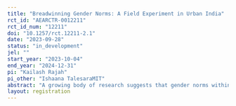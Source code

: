 ```yaml
---
title: "Breadwinning Gender Norms: A Field Experiment in Urban India"
rct_id: "AEARCTR-0012211"
rct_id_num: "12211"
doi: "10.1257/rct.12211-2.1"
date: "2023-09-28"
status: "in_development"
jel: ""
start_year: "2023-10-04"
end_year: "2024-12-31"
pi: "Kailash Rajah"
pi_other: "Ishaana TalesaraMIT"
abstract: "A growing body of research suggests that gender norms within the household play an important role in constraining female labor supply (Bursztyn, Fujiwara, and Pallais 2017; Folke and Rickne 2020; Bursztyn, González, and Yanagizawa-Drott 2020). One norm that has attracted particular attention is the “breadwinning” norm – the idea that in heterosexual married couples, husbands should earn more than their wives. Despite considerable work in this area, there is still ongoing debate as to whether these norms explain the high density of married women who earn slightly less than their husbands (Bertrand, Kamenica, and Pan 2015; Zinovyeva and Tverdostup 2021; Gupta 2022). Moreover, if these norms are binding, it is unclear whether they are driven by self-image or social-image concerns and how they emerge in the bargaining process. There are two major challenges to answering these questions. The first is that cleanly measuring these preferences requires exogenous variation of wages in the vicinity of the husband’s income. The second is that to identify mechanisms one needs to measure preferences at different points in the bargaining process, as well as self-image and social-image concerns. To handle these challenges, we have partnered with a large vocational training provider in India that routinely connects its trainees with real job opportunities. This unique setting allows us to build an experiment to generate experimental variation in wages of job choices. We also plan to measure women’s gender attitudes, their beliefs about their peers’ attitudes, and how their preferences change before and after bargaining with their husbands."
layout: registration
---
```


